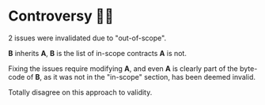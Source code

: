 
# Controversy 😮‍💨

2 issues were invalidated due to "out-of-scope".

**B** inherits **A**, **B** is the list of in-scope contracts **A** is not.

Fixing the issues require modifying **A**, and even **A** is clearly part of the byte-code of **B**, as it was not in the "in-scope" section, has been deemed invalid.

Totally disagree on this approach to validity.
